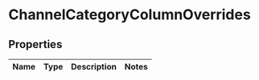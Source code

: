 
# ChannelCategoryColumnOverrides

## Properties
Name | Type | Description | Notes
------------ | ------------- | ------------- | -------------



